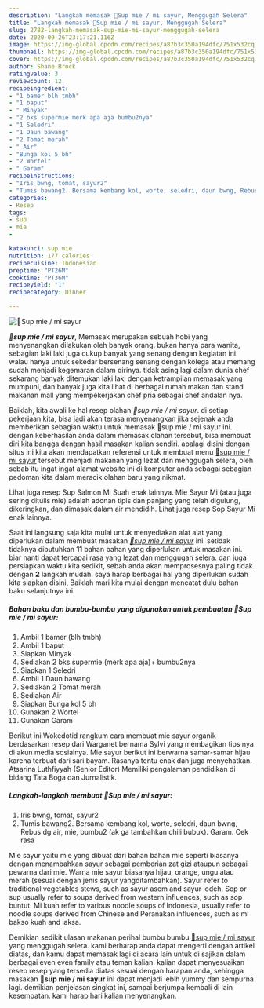 ```yaml
---
description: "Langkah memasak 🍜Sup mie / mi sayur, Menggugah Selera"
title: "Langkah memasak 🍜Sup mie / mi sayur, Menggugah Selera"
slug: 2782-langkah-memasak-sup-mie-mi-sayur-menggugah-selera
date: 2020-09-26T23:17:21.116Z
image: https://img-global.cpcdn.com/recipes/a87b3c350a194dfc/751x532cq70/🍜sup-mie-mi-sayur-foto-resep-utama.jpg
thumbnail: https://img-global.cpcdn.com/recipes/a87b3c350a194dfc/751x532cq70/🍜sup-mie-mi-sayur-foto-resep-utama.jpg
cover: https://img-global.cpcdn.com/recipes/a87b3c350a194dfc/751x532cq70/🍜sup-mie-mi-sayur-foto-resep-utama.jpg
author: Shane Brock
ratingvalue: 3
reviewcount: 12
recipeingredient:
- "1 bamer blh tmbh"
- "1 baput"
- " Minyak"
- "2 bks supermie merk apa aja bumbu2nya"
- "1 Seledri"
- "1 Daun bawang"
- "2 Tomat merah"
- " Air"
- "Bunga kol 5 bh"
- "2 Wortel"
- " Garam"
recipeinstructions:
- "Iris bwng, tomat, sayur2"
- "Tumis bawang2. Bersama kembang kol, worte, seledri, daun bwng, Rebus dg air, mie, bumbu2 (ak ga tambahkan chili bubuk). Garam. Cek rasa"
categories:
- Resep
tags:
- sup
- mie
- 

katakunci: sup mie  
nutrition: 177 calories
recipecuisine: Indonesian
preptime: "PT26M"
cooktime: "PT36M"
recipeyield: "1"
recipecategory: Dinner

---
```



![🍜Sup mie / mi sayur](https://img-global.cpcdn.com/recipes/a87b3c350a194dfc/751x532cq70/🍜sup-mie-mi-sayur-foto-resep-utama.jpg)

<b><i>🍜sup mie / mi sayur</i></b>, Memasak merupakan sebuah hobi yang menyenangkan dilakukan oleh banyak orang. bukan hanya para wanita, sebagian laki laki juga cukup banyak yang senang dengan kegiatan ini. walau hanya untuk sekedar bersenang senang dengan kolega atau memang sudah menjadi kegemaran dalam dirinya. tidak asing lagi dalam dunia chef sekarang banyak ditemukan laki laki dengan ketrampilan memasak yang mumpuni, dan banyak juga kita lihat di berbagai rumah makan dan stand makanan mall yang mempekerjakan chef pria sebagai chef andalan nya.

Baiklah, kita awali ke hal resep olahan <i>🍜sup mie / mi sayur</i>. di setiap pekerjaan kita, bisa jadi akan terasa menyenangkan jika sejenak anda memberikan sebagian waktu untuk memasak 🍜sup mie / mi sayur ini. dengan keberhasilan anda dalam memasak olahan tersebut, bisa membuat diri kita bangga dengan hasil masakan kalian sendiri. apalagi disini dengan situs ini kita akan mendapatkan referensi untuk membuat menu <u>🍜sup mie / mi sayur</u> tersebut menjadi makanan yang lezat dan menggugah selera, oleh sebab itu ingat ingat alamat website ini di komputer anda sebagai sebagian pedoman kita dalam meracik olahan baru yang nikmat.

Lihat juga resep Sup Salmon Mi Suah enak lainnya. Mie Sayur Mi (atau juga sering ditulis mie) adalah adonan tipis dan panjang yang telah digulung, dikeringkan, dan dimasak dalam air mendidih. Lihat juga resep Sop Sayur Mi enak lainnya.


Saat ini langsung saja kita mulai untuk menyediakan alat alat yang diperlukan dalam membuat masakan <u><i>🍜sup mie / mi sayur</i></u> ini. setidak tidaknya dibutuhkan <b>11</b> bahan bahan yang diperlukan untuk masakan ini. biar nanti dapat tercapai rasa yang lezat dan menggugah selera. dan juga persiapkan waktu kita sedikit, sebab anda akan memprosesnya paling tidak dengan <b>2</b> langkah mudah. saya harap berbagai hal yang diperlukan sudah kita siapkan disini, Baiklah mari kita mulai dengan mencatat dulu bahan baku selanjutnya ini.

<!--inarticleads1-->

##### Bahan baku dan bumbu-bumbu yang digunakan untuk pembuatan 🍜Sup mie / mi sayur:

1. Ambil 1 bamer (blh tmbh)
1. Ambil 1 baput
1. Siapkan  Minyak
1. Sediakan 2 bks supermie (merk apa aja)+ bumbu2nya
1. Siapkan 1 Seledri
1. Ambil 1 Daun bawang
1. Sediakan 2 Tomat merah
1. Sediakan  Air
1. Siapkan Bunga kol 5 bh
1. Gunakan 2 Wortel
1. Gunakan  Garam


Berikut ini Wokedotid rangkum cara membuat mie sayur organik berdasarkan resep dari Warganet bernama Sylvi yang membagikan tips nya di akun media sosialnya. Mie sayur berikut ini berwarna samar-samar hijau karena terbuat dari sari bayam. Rasanya tentu enak dan juga menyehatkan. Atsarina Luthfiyyah (Senior Editor) Memiliki pengalaman pendidikan di bidang Tata Boga dan Jurnalistik. 

<!--inarticleads2-->

##### Langkah-langkah membuat 🍜Sup mie / mi sayur:

1. Iris bwng, tomat, sayur2
1. Tumis bawang2. Bersama kembang kol, worte, seledri, daun bwng, Rebus dg air, mie, bumbu2 (ak ga tambahkan chili bubuk). Garam. Cek rasa


Mie sayur yaitu mie yang dibuat dari bahan bahan mie seperti biasanya dengan menambahkan sayur sebagai pemberian zat gizi ataupun sebagai pewarna dari mie. Warna mie sayur biasanya hijau, orange, ungu atau merah (sesuai dengan jenis sayur yangditambahkan). Sayur refer to traditional vegetables stews, such as sayur asem and sayur lodeh. Sop or sup usually refer to soups derived from western influences, such as sop buntut. Mi kuah refer to various noodle soups of Indonesia, usually refer to noodle soups derived from Chinese and Peranakan influences, such as mi bakso kuah and laksa. 

Demikian sedikit ulasan makanan perihal bumbu bumbu <u>🍜sup mie / mi sayur</u> yang menggugah selera. kami berharap anda dapat mengerti dengan artikel diatas, dan kamu dapat memasak lagi di acara lain untuk di sajikan dalam berbagai even even family atau teman kalian. kalian dapat menyesuaikan resep resep yang tersedia diatas sesuai dengan harapan anda, sehingga masakan <b>🍜sup mie / mi sayur</b> ini dapat menjadi lebih yummy dan sempurna lagi. demikian penjelasan singkat ini, sampai berjumpa kembali di lain kesempatan. kami harap hari kalian menyenangkan.
